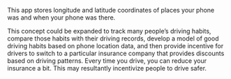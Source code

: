 This app stores longitude and latitude coordinates of places your phone was and
when your phone was there.

This concept could be expanded to track many people’s driving habits, compare
those habits with their driving records, develop a model of good driving habits
based on phone location data, and then provide incentive for drivers to switch
to a particular insurance company that provides discounts based on driving
patterns. Every time you drive, you can reduce your insurance a bit.
This may resultantly incentivize people to drive safer.
